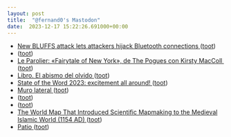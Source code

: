 ```yaml
---
layout: post
title:  "@fernand0's Mastodon"
date:  2023-12-17 15:22:26.691000+00:00
---
```

*  [New BLUFFS attack lets attackers hijack Bluetooth connections ](https://www.bleepingcomputer.com/news/security/new-bluffs-attack-lets-attackers-hijack-bluetooth-connections) ([toot](https://mastodon.social/@fernand0/111596440563894355))
*  [ ](https://mastodon.cloud/@torresburriel) ([toot](https://mastodon.social/@fernand0/111595858866426494))
*  [Le Parolier: «Fairytale of New York», de The Pogues con Kirsty MacColl  ](https://www.jotdown.es/2023/12/fairytale-of-new-york-pogues-kirsty-maccoll) ([toot](https://mastodon.social/@fernand0/111595788741786533))
*  [Libro. El abismo del olvido ](https://fotografiasenmovimiento.wordpress.com/2023/12/17/libro-el-abismo-del-olvido) ([toot](https://mastodon.social/@fernand0/111595609016717002))
*  [State of the Word 2023: excitement all around! ](https://poststatus.com/state-of-the-word-2023-excitement-all-around) ([toot](https://mastodon.social/@fernand0/111595594644383603))
*  [Muro lateral ](https://www.flickr.com/photos/fernand0/53388179745) ([toot](https://mastodon.social/@fernand0/111595450283751871))
*  [ ](https://mastodon.social/users/fernand0/statuses/111595334129003696/activity) ([toot](https://mastodon.social/users/fernand0/statuses/111595334129003696/activity))
*  [ ](https://paquita.masto.host/@manu) ([toot](https://mastodon.social/@fernand0/111595333810897980))
*  [The World Map That Introduced Scientific Mapmaking to the Medieval Islamic World (1154 AD) ](https://www.openculture.com/2023/12/the-world-map-that-introduced-scientific-mapmaking-to-the-medieval-islamic-world-1154-ad.htm) ([toot](https://mastodon.social/@fernand0/111595323563221034))
*  [Patio ](https://www.flickr.com/photos/fernand0/53339348666) ([toot](https://mastodon.social/@fernand0/111595245656246852))
